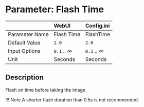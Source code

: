 # Parameter: Flash Time

|                   | WebUI               | Config.ini
|:---               |:---                 |:----
| Parameter Name    | Flash Time          | FlashTime
| Default Value     | `2.0`               | `2.0`
| Input Options     | `0.1` .. &infin;    | `0.1` .. &infin;
| Unit              | Seconds             | Seconds


## Description

Flash on time before taking the image


!!! Note
    A shorter flash duration than 0.5s is not recommended.
